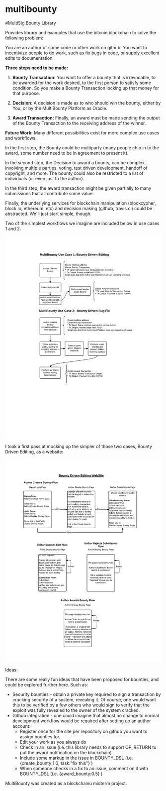 # multibounty
#MultiSig Bounty Library

Provides library and examples that use the bitcoin blockchain to solve the following problem:

You are an author of some code or other work on github.  You want to incentivize people to do work, such as fix bugs in code, or supply excellent edits to documentation.

**Three steps need to be made:**

1) **Bounty Transaction:** You want to offer a bounty that is irrevocable, to be awarded for the work desired, to the first person to satisfy some condition.  So you make a Bounty Transaction locking up that money for that purpose.  

2) **Decision:** A decision is made as to who should win the bounty, either by You, or by the MultiBounty Platform as Oracle.  

3) **Award Transaction:** Finally, an award must be made sending the output of the Bounty Transaction to the receiving address of the winner.

**Future Work:** Many different possibilities exist for more complex use cases and workflows.  

In the first step, the Bounty could be multiparty (many people chip in to the award, some number need to be in agreement to present it).  

In the second step, the Decision to award a bounty, can be complex, involving multiple parties, voting, test driven development, handoff of copyright, and more.  The bounty could also be restricted to a list of individuals (or even just to the author).

In the third  step, the award transaction might be given partially to many submissions that all contribute some value.  

Finally, the underlying services for blockchain manipulation (blockcypher, block.io, ethereum, etc) and decision making (github, travis.ci) could be abstracted.  We'll just start simple, though.

Two of the simplest workflows we imagine are included below in use cases 1 and 2.

![Simple Use Cases](./images/MultiBounty_Simple_UseCases.png)

I took a first pass at mocking up the simpler of those two cases, Bounty Driven Editing, as a website:

![Bounty Driven Editing Website](./images/BountyDrivenEditing1.png)

Ideas:

There are some really fun ideas that have been proposed for bounties, and could be explored further here.  Such as:

* Security bounties - obtain a private key required to sign a transaction by cracking security of a system, revealing it.  Of course, one would want this to be verified by a few others who would sign to verify that the exploit was fully revealed to the owner of the system cracked.
* Github integration - one could imagine that almost no change to normal development workflow would be required after setting up an author account:
    - Register once for the site per repository on github you want to assign bounties for.
    - Edit your work as you always do
    - Check in an issue (i.e. this library needs to support OP_RETURN to put the award notification on the blockchain)
    - Include some markup in the issue in BOUNTY_DSL (i.e. {create_bounty:1.0, task:"fix this"} )
    - When someone checks in a fix to an issue, comment on it with BOUNTY_DSL (i.e. {award_bounty:0.5} )

MultiBounty was created as a blockchainu midterm project.



